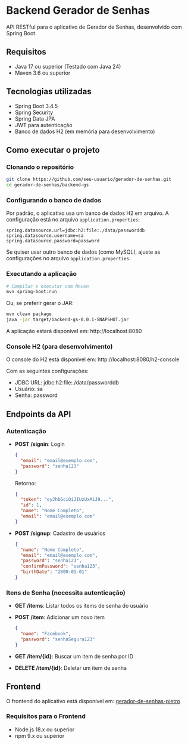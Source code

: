 # Backend Gerador de Senhas

API RESTful para o aplicativo de Gerador de Senhas, desenvolvido com Spring Boot.

## Requisitos

- Java 17 ou superior (Testado com Java 24)
- Maven 3.6 ou superior

## Tecnologias utilizadas

- Spring Boot 3.4.5
- Spring Security
- Spring Data JPA
- JWT para autenticação
- Banco de dados H2 (em memória para desenvolvimento)

## Como executar o projeto

### Clonando o repositório

```bash
git clone https://github.com/seu-usuario/gerador-de-senhas.git
cd gerador-de-senhas/backend-gs
```

### Configurando o banco de dados

Por padrão, o aplicativo usa um banco de dados H2 em arquivo. A configuração está no arquivo `application.properties`:

```properties
spring.datasource.url=jdbc:h2:file:./data/passworddb
spring.datasource.username=sa
spring.datasource.password=password
```

Se quiser usar outro banco de dados (como MySQL), ajuste as configurações no arquivo `application.properties`.

### Executando a aplicação

```bash
# Compilar e executar com Maven
mvn spring-boot:run
```

Ou, se preferir gerar o JAR:

```bash
mvn clean package
java -jar target/backend-gs-0.0.1-SNAPSHOT.jar
```

A aplicação estará disponível em: http://localhost:8080

### Console H2 (para desenvolvimento)

O console do H2 está disponível em: http://localhost:8080/h2-console

Com as seguintes configurações:
- JDBC URL: jdbc:h2:file:./data/passworddb
- Usuário: sa
- Senha: password

## Endpoints da API

### Autenticação

- **POST /signin**: Login
  ```json
  {
    "email": "email@exemplo.com",
    "password": "senha123"
  }
  ```
  Retorno: 
  ```json
  {
    "token": "eyJhbGciOiJIUzUxMiJ9...",
    "id": 1,
    "name": "Nome Completo",
    "email": "email@exemplo.com"
  }
  ```

- **POST /signup**: Cadastro de usuários
  ```json
  {
    "name": "Nome Completo",
    "email": "email@exemplo.com",
    "password": "senha123",
    "confirmPassword": "senha123",
    "birthDate": "2000-01-01"
  }
  ```

### Itens de Senha (necessita autenticação)

- **GET /items**: Listar todos os items de senha do usuário

- **POST /item**: Adicionar um novo item
  ```json
  {
    "name": "Facebook",
    "password": "senhaSegura123"
  }
  ```

- **GET /item/{id}**: Buscar um item de senha por ID

- **DELETE /item/{id}**: Deletar um item de senha

## Frontend

O frontend do aplicativo está disponível em: [gerador-de-senhas-pietro](../gerador-de-senhas-pietro)

### Requisitos para o Frontend

- Node.js 18.x ou superior
- npm 9.x ou superior 